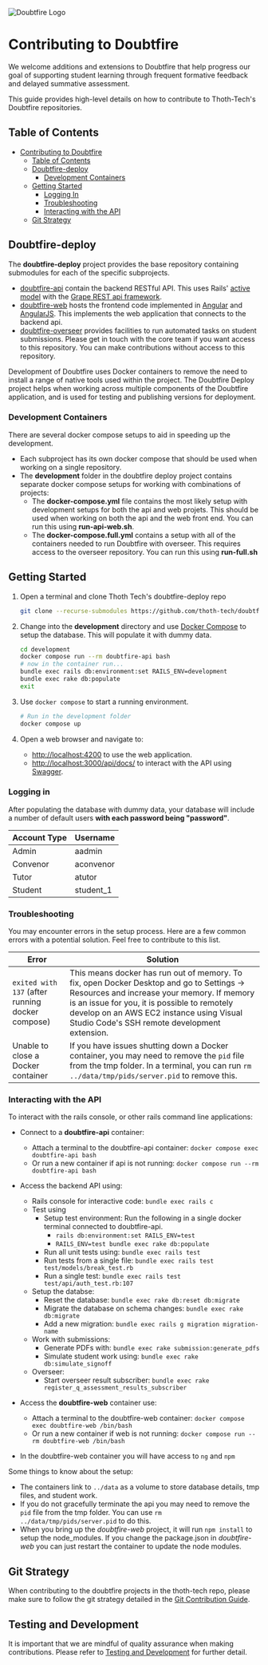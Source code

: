 ![Doubtfire Logo](http://puu.sh/lyClF/fde5bfbbe7.png)

# Contributing to Doubtfire

We welcome additions and extensions to Doubtfire that help progress our goal of supporting student learning through frequent formative feedback and delayed summative assessment.

This guide provides high-level details on how to contribute to Thoth-Tech's Doubtfire repositories.

## Table of Contents

- [Contributing to Doubtfire](#contributing-to-doubtfire)
  - [Table of Contents](#table-of-contents)
  - [Doubtfire-deploy](#doubtfire-deploy)
    - [Development Containers](#development-containers)
  - [Getting Started](#getting-started)
    - [Logging In](#logging-in)
    - [Troubleshooting](#troubleshooting)
    - [Interacting with the API](#interacting-with-the-api)
  - [Git Strategy](#git-strategy)

## Doubtfire-deploy

The **doubtfire-deploy** project provides the base repository containing submodules for each of the specific subprojects.

- [doubtfire-api](https://github.com/doubtfire-lms/doubtfire-api) contain the backend RESTful API. This uses Rails' [active model](https://guides.rubyonrails.org/active_model_basics.html) with the [Grape REST api framework](https://github.com/ruby-grape/grape).
- [doubtfire-web](https://github.com/doubtfire-lms/doubtfire-web) hosts the frontend code implemented in [Angular](https://angular.io) and [AngularJS](https://angularjs.org). This implements the web application that connects to the backend api.
- [doubtfire-overseer](https://github.com/doubtfire-lms/doubtfire-overseer) provides facilities to run automated tasks on student submissions. Please get in touch with the core team if you want access to this repository. You can make contributions without access to this repository.

Development of Doubtfire uses Docker containers to remove the need to install a range of native tools used within the project. The Doubtfire Deploy project helps when working across multiple components of the Doubtfire application, and is used for testing and publishing versions for deployment.

### Development Containers

There are several docker compose setups to aid in speeding up the development.

- Each subproject has its own docker compose that should be used when working on a single repository.
- The **development** folder in the doubtfire deploy project contains separate docker compose setups for working with combinations of projects:
  - The **docker-compose.yml** file contains the most likely setup with development setups for both the api and web projets. This should be used when working on both the api and the web front end. You can run this using **run-api-web.sh**.
  - The **docker-compose.full.yml** contains a setup with all of the containers needed to run Doubtfire with overseer. This requires access to the overseer repository. You can run this using **run-full.sh**

## Getting Started

1. Open a terminal and clone Thoth Tech's doubtfire-deploy repo

    ```sh
    git clone --recurse-submodules https://github.com/thoth-tech/doubtfire-deploy
    ```

2. Change into the **development** directory and use [Docker Compose](https://docs.docker.com/compose/) to setup the database. This will populate it with dummy data.

    ```bash
    cd development
    docker compose run --rm doubtfire-api bash
    # now in the container run...
    bundle exec rails db:environment:set RAILS_ENV=development
    bundle exec rake db:populate
    exit
    ```

3. Use `docker compose` to start a running environment.

   ```bash
   # Run in the development folder
   docker compose up
   ```

4. Open a web browser and navigate to:
    * [http://localhost:4200](http://localhost:4200) to use the web application.
    * [http://localhost:3000/api/docs/](http://localhost:3000/api/docs/) to interact with the API using [Swagger](https://swagger.io).

### Logging in
 After populating the database with dummy data, your database will include a number of default users **with each password being "password"**.

| Account Type | Username  |
| ------------ | --------- |
| Admin        | aadmin    |
| Convenor     | aconvenor |
| Tutor        | atutor    |
| Student      | student_1 |


### Troubleshooting

You may encounter errors in the setup process. Here are a few common errors with a potential solution. Feel free to contribute to this list.

| Error         | Solution       |
| ------------- | -------------- |
| `exited with 137` (after running docker compose) | This means docker has run out of memory. To fix, open Docker Desktop and go to Settings -> Resources and increase your memory. If memory is an issue for you, it is possible to remotely develop on an AWS EC2 instance using Visual Studio Code's SSH remote development extension. |
| Unable to close a Docker container | If you have issues shutting down a Docker container, you may need to remove the `pid` file from the tmp folder. In a terminal, you can run `rm ../data/tmp/pids/server.pid` to remove this.


### Interacting with the API

  To interact with the rails console, or other rails command line applications:

  - Connect to a **doubtfire-api** container:
    - Attach a terminal to the doubtfire-api container: `docker compose exec doubtfire-api bash`
    - Or run a new container if api is not running: `docker compose run --rm doubtfire-api bash`
  - Access the backend API using:
    - Rails console for interactive code: `bundle exec rails c`
    - Test using
      - Setup test environment: Run the following in a single docker terminal connected to doubtfire-api.
        - `rails db:environment:set RAILS_ENV=test`
        - `RAILS_ENV=test bundle exec rake db:populate`
      - Run all unit tests using: `bundle exec rails test`
      - Run tests from a single file: `bundle exec rails test test/models/break_test.rb`
      - Run a single test: `bundle exec rails test test/api/auth_test.rb:107`
    - Setup the databse:
      - Reset the database: `bundle exec rake db:reset db:migrate`
      - Migrate the database on schema changes: `bundle exec rake db:migrate`
      - Add a new migration: `bundle exec rails g migration migration-name`
    - Work with submissions:
      - Generate PDFs with: `bundle exec rake submission:generate_pdfs`
      - Simulate student work using: `bundle exec rake db:simulate_signoff`
    - Overseer:
      - Start overseer result subscriber: `bundle exec rake register_q_assessment_results_subscriber`

  - Access the **doubtfire-web** container use:
    - Attach a terminal to the doubtfire-web container: `docker compose exec doubtfire-web /bin/bash`
    - Or run a new container if web is not running: `docker compose run --rm doubtfire-web /bin/bash`
  - In the doubtfire-web container you will have access to `ng` and `npm`

  Some things to know about the setup:

  - The containers link to `../data` as a volume to store database details, tmp files, and student work.
  - If you do not gracefully terminate the api you may need to remove the `pid` file from the tmp folder. You can use `rm ../data/tmp/pids/server.pid` to do this.
  - When you bring up the *doubtfire-web* project, it will run `npm install` to setup the node_modules. If you change the package.json in *doubtfire-web* you can just restart the container to update the node modules.

## Git Strategy

  When contributing to the doubtfire projects in the thoth-tech repo, please make sure to follow the git strategy detailed in the [Git Contribution Guide](https://github.com/thoth-tech/handbook/blob/main/docs/processes/quality-assurance/git-contribution-guide.md#git-contribution-guide).

## Testing and Development

  It is important that we are mindful of quality assurance when making contributions. Please refer to [Testing and Development](https://github.com/thoth-tech/handbook/blob/main/docs/processes/quality-assurance/testing-and-dev.md#qa-process---testing-and-development) for further detail.

